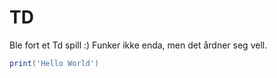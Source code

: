 # TD
Ble fort et Td spill :)
Funker ikke enda, men det årdner seg vell.
<br>
```lua
print('Hello World')
```
